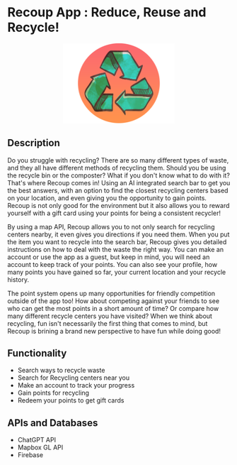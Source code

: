 # Recoup App : Reduce, Reuse and Recycle!

<p align="center">
  <img src="recoup/src/images/recouplogo.png" width="50%">
</p>

## Description

Do you struggle with recycling? There are so many different types of waste, and they all have different methods of recycling them. Should you be using the recycle bin or the composter? What if you don't know what to do with it? That's where Recoup comes in! Using an AI integrated search bar to get you the best answers, with an option to find the closest recycling centers based on your location, and even giving you the opportunity to gain points. Recoup is not only good for the environment but it also allows you to reward yourself with a gift card using your points for being a consistent recycler! 

By using a map API, Recoup allows you to not only search for recycling centers nearby, it even gives you directions if you need them. When you put the item you want to recycle into the search bar, Recoup gives you detailed instructions on how to deal with the waste the right way. You can make an account or use the app as a guest, but keep in mind, you will need an account to keep track of your points. You can also see your profile, how many points you have gained so far, your current location and your recycle history. 

The point system opens up many opportunities for friendly competition outside of the app too! How about competing against your friends to see who can get the most points in a short amount of time? Or compare how many different recycle centers you have visited? When we think about recycling, fun isn't necessarily the first thing that comes to mind, but Recoup is brining a brand new perspective to have fun while doing good!

## Functionality

- Search ways to recycle waste
- Search for Recycling centers near you
- Make an account to track your progress
- Gain points for recycling
- Redeem your points to get gift cards

## APIs and Databases

- ChatGPT API
- Mapbox GL API
- Firebase

